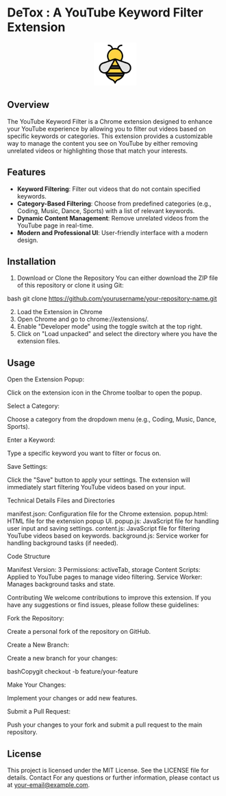 # DeTox : A YouTube Keyword Filter Extension
<p align="center">
  <img src="bee.png" alt="Bee Logo" width="100" height="100" />
</p> 


## Overview

The YouTube Keyword Filter is a Chrome extension designed to enhance your YouTube experience by allowing you to filter out videos based on specific keywords or categories. This extension provides a customizable way to manage the content you see on YouTube by either removing unrelated videos or highlighting those that match your interests.

## Features

* **Keyword Filtering**: Filter out videos that do not contain specified keywords.
* **Category-Based Filtering**: Choose from predefined categories (e.g., Coding, Music, Dance, Sports) with a list of relevant keywords.
* **Dynamic Content Management**: Remove unrelated videos from the YouTube page in real-time.
* **Modern and Professional UI**: User-friendly interface with a modern design.

## Installation

1. Download or Clone the Repository
You can either download the ZIP file of this repository or clone it using Git:

bash
git clone https://github.com/yourusername/your-repository-name.git

2. Load the Extension in Chrome
3. Open Chrome and go to chrome://extensions/.
4. Enable "Developer mode" using the toggle switch at the top right.
5. Click on "Load unpacked" and select the directory where you have the extension files.

## Usage

Open the Extension Popup:

Click on the extension icon in the Chrome toolbar to open the popup.


Select a Category:

Choose a category from the dropdown menu (e.g., Coding, Music, Dance, Sports).


Enter a Keyword:

Type a specific keyword you want to filter or focus on.


Save Settings:

Click the "Save" button to apply your settings. The extension will immediately start filtering YouTube videos based on your input.



Technical Details
Files and Directories

manifest.json: Configuration file for the Chrome extension.
popup.html: HTML file for the extension popup UI.
popup.js: JavaScript file for handling user input and saving settings.
content.js: JavaScript file for filtering YouTube videos based on keywords.
background.js: Service worker for handling background tasks (if needed).

Code Structure

Manifest Version: 3
Permissions: activeTab, storage
Content Scripts: Applied to YouTube pages to manage video filtering.
Service Worker: Manages background tasks and state.

Contributing
We welcome contributions to improve this extension. If you have any suggestions or find issues, please follow these guidelines:

Fork the Repository:

Create a personal fork of the repository on GitHub.


Create a New Branch:

Create a new branch for your changes:



bashCopygit checkout -b feature/your-feature

Make Your Changes:

Implement your changes or add new features.


Submit a Pull Request:

Push your changes to your fork and submit a pull request to the main repository.



## License
This project is licensed under the MIT License. See the LICENSE file for details.
Contact
For any questions or further information, please contact us at your-email@example.com.
